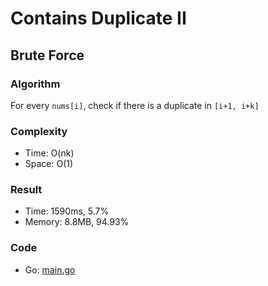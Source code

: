 # Contains Duplicate II



## Brute Force



### Algorithm

For every `nums[i]`, check if there is a duplicate in `[i+1, i+k]`


### Complexity

- Time: O(nk)
- Space: O(1)


### Result

- Time: 1590ms, 5.7%
- Memory: 8.8MB, 94.93%


### Code

- Go: [main.go](#maingo)